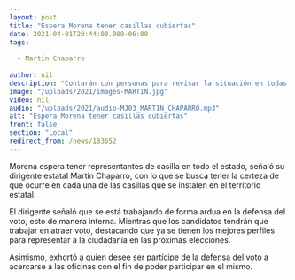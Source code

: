 ```yaml
---
layout: post
title: "Espera Morena tener casillas cubiertas"
date: 2021-04-01T20:44:00.000-06:00
tags:
  
  - Martín Chaparro
  
author: nil
description: "Contarán con personas para revisar la situación en todas las casillas."
image: "/uploads/2021/images-MARTIN.jpg"
video: nil
audio: "/uploads/2021/audio-MJ03_MARTIN_CHAPARRO.mp3"
alt: "Espera Morena tener casillas cubiertas"
front: false
section: "Local"
redirect_from: /news/183652
---
```


Morena espera tener representantes de casilla en todo el estado, señaló su dirigente estatal Martín Chaparro, con lo que se busca tener la certeza de que ocurre en cada una de las casillas que se instalen en el territorio estatal.

El dirigente señaló que se está trabajando de forma ardua en la defensa del voto, esto de manera interna. Mientras que los candidatos tendrán que trabajar en atraer voto, destacando que ya se tienen los mejores perfiles para representar a la ciudadanía en las próximas elecciones.

Asimismo, exhortó a quien desee ser partícipe de la defensa del voto a acercarse a las oficinas con el fin de poder participar en el mismo.